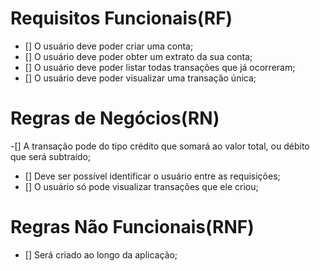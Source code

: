 
# Requisitos Funcionais(RF)

- [] O usuário deve poder criar uma conta;
- [] O usuário deve poder obter um extrato da sua conta;
- [] O usuário deve poder listar todas transações que já ocorreram;
- [] O usuário deve poder visualizar uma transação única;

# Regras de Negócios(RN)

-[] A transação pode do tipo crédito que somará ao valor total, ou débito que será subtraído;
- [] Deve ser possível identificar o usuário entre as requisições;
- [] O usuário só pode visualizar transações que ele criou;

# Regras Não Funcionais(RNF)

- [] Será criado ao longo da aplicação;